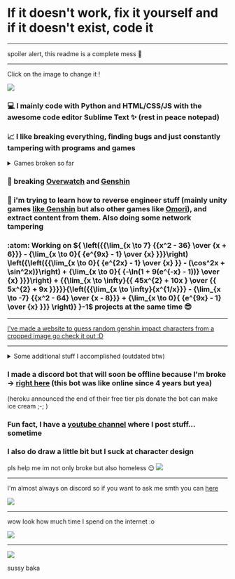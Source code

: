 # If it doesn't work, fix it yourself and if it doesn't exist, code it

---

spoiler alert, this readme is a complete mess 🥰

---

Click on the image to change it !

[<img src="https://api.escartem.eu.org/p/ghm3" />](https://bit.ly/3DVM3vY)

 ### 💻 I mainly code with Python and HTML/CSS/JS with the awesome code editor Sublime Text ✨ (rest in peace notepad)
 ### 📈 I like breaking everything, finding bugs and just constantly tampering with programs and games
 
<details>
    <summary>Games broken so far</summary>
    
     * Genshin Impact - out of map 6 times, broke ability cool-down, made paimon transcend out of existence, made wishes on non existing banner
     * Honkai: Star Rail - display error and objects going through walls
     * Minecraft - tampered with game code, save files, and much more
     * Overwatch - out of map and explored around
     * Overwatch 2 - also out of map a few days after the release
     * Warframe - transformed enemy in canon ball and transcended out of map
     * Slime Rancher - access zones of map before possible
     * Forza Horizon 2 - out of map
     * Forza Motosport 7 - transcended out of map in main menu
     * Tera - out of map
     * Undertale - tampered with game code
     * Goat Simulator - under map
     * Calico - pass though wall
     * Fortnite - out of map
     * Gmod - self explanatory, their physics engine sucks and therefore games like Half Life, Portal and Stanley Parable were also broken
     * Minecraft Dungeons - made illegal moves and crashed game way too many times
     * Yandere Simulator - out of map, made items and npc vanish out of existence

And a few others too that I may have forgot

 </details> 
 
 ### 🗿 breaking [Overwatch](https://www.youtube.com/watch?v=fOvITjNzI28) and [Genshin](https://www.youtube.com/watch?v=ZrFx7MTdbVA&t=66s)
 
 ### 🤔 i'm trying to learn how to reverse engineer stuff (mainly unity games [like Genshin](https://github.com/Escartem/GenshinTextures) but also other games like [Omori](https://github.com/Escartem/OmoriSource)), and extract content from them. Also doing some network tampering
 
 ### :atom: Working on ${ \left({{\lim_{x \to 7} {{x^2 - 36} \over {x + 6}}} - {\lim_{x \to 0}{ {e^{9x} - 1} \over {x} }}}\right) \left({\left({{\lim_{x \to 0}{ {e^{2x} - 1} \over {x} }} - (\cos^2x + \sin^2x)}\right) + {\lim_{x \to 0}{ {-\ln(1 + 9(e^{-x} - 1))} \over {x} }}}\right) + {{\lim_{x \to \infty}{{ 45x^{2} + 10x  } \over {{ 5x^{2} + 9x  }}}}}{\left({{\lim_{x \to \infty}{x^{1/x}}} - {\lim_{x \to -7} {{x^2 - 64} \over {x - 8}}} + {\lim_{x \to 0}{ {e^{9x} - 1} \over {x} }}} \right)} }-1$ projects at the same time 😎
 
 ---

[I've made a website to guess random genshin impact characters from a cropped image go check it out :D](https://genshin-crop.web.app/)
 
 ---
 
 <details>
     <summary>Some additional stuff I accomplished (outdated btw)</summary>
     
     * bypassed free trials and licenses of many websites and softwares with multiples methods such as tampering with network
     * accessed school server admin panel and leaked usernames and passwords of every users among with wifi password (but I'm fine they were more impressed than angry against me :D)
     * unlocked way too many pc without the passwords security kinda sucks
     * jailbroke school pc, removed spyware and bypassed bios passwords to reinstall os. And also leaked all components, drivers and included software for others students to mod it.
     * reversed engineered covid qr codes to prove you don't have covid to make custom legal ones (only for my own learning did not shared anything with anyone pls no jail :c )
     
     * learned english, programming, drawing and all the rest myself, I hate following tutorials and have people to teach me
     * made my own qrcodes that are not working anymore
     * created 3D engines with Scratch cuz i was bored and also recreated entire FNAF 1 within Scratch too
     * rickrolled my entire city with qrcodes sticked everywhere >:D
     * infinite money glitch with vending machines when your credits are stored on your card and not in the machine (not even encrypted in the card they really wanted to give you free hot chocolate)
     * please youtube stop updating your app I need your bugs to skip all ads :c (until i find a way to get free yt premium)
     * sometime I create games for me and my friends (rpg maker and godot if someone is interested)
     * why pay for software and games when you can get them for free on sketchy russians websites
 </details>
 
 ### I made a discord bot that will soon be offline because I'm broke -> [right here](https://bit.ly/BlueDiscordBot) (this bot was like online since 4 years but yea)
 (heroku announced the end of their free tier pls donate the bot can make ice cream ;-; )

 ### Fun fact, I have a [youtube channel](https://www.youtube.com/channel/UCdJy-MFYbTV26qSyfhJ_mXw) where I post stuff... sometime
 
 ### I also do draw a little bit but I suck at character design

 pls help me im not only broke but also homeless 😔
[<img src="https://api.escartem.eu.org/p/ghm3/kf" />](https://ko-fi.com/J3J03KEUN)
 
 ---
 
 I'm almost always on discord so if you want to ask me smth you can [here](https://discord.gg/fzRdtVh)
 
[<img src="https://api.escartem.eu.org/p/ghm3/dw" />](https://discord.gg/fzRdtVh)

 ---
 wow look how much time I spend on the internet :o 
 
 [<img src="https://api.escartem.eu.org/p/ghm3/wt" />](https://bluedb.escartem.eu.org/img/cat/005AA.jpg)

---

<img src="https://moe-counter.glitch.me/get/@Escartem?theme=moebooru" />
 
sussy baka
